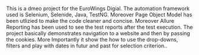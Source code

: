 This is a dmeo project for the EuroWings Digial. The automation framework used is Selenium, Selenide, Java, TestNG. Moreover Page Object Model has been utlizied to make the code cleaner and concise. 
Moreover Allure Reporting has been used to see the test reports after the test execution.
The project basically demonstrates navigation to a website and then by passing the cookies.
More Importantly it show the how to use the drop-downs, filters and play with dates in futur and past for selection criterion..
